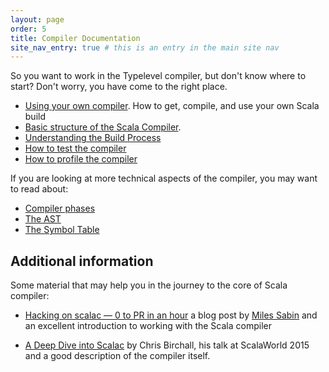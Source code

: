 ```yaml
---
layout: page
order: 5
title: Compiler Documentation
site_nav_entry: true # this is an entry in the main site nav
---
```


So you want to work in the Typelevel compiler, but don't know where to start? Don't worry, you have come to the right place.

* [Using your own compiler](/documentation/using_your_own).	How to get, compile, and use your own Scala build
* [Basic structure of the Scala Compiler](/documentation/basic_structure).
* [Understanding the Build Process](/documentation/build_process)	
* [How to test the compiler](/documentation/testing_compiler)
* [How to profile the compiler](/documentation/profiling_compiler)

If you are looking at more technical aspects of the compiler, you may want to read about:

* [Compiler phases](/documentation/phases)
* [The AST](/documentation/ast)
* [The Symbol Table](/documentation/symbol_table)

## Additional information

Some material that may help you in the journey to the core of Scala compiler:

* [Hacking on scalac — 0 to PR in an hour](https://milessabin.com/blog/2016/05/13/scalac-hacking/) a blog post by [Miles Sabin](https://github.com/milessabin) and an excellent introduction to working with the Scala compiler

* [A Deep Dive into Scalac](https://www.youtube.com/watch?v=2742pWdUm6c) by Chris Birchall, his talk at ScalaWorld 2015 and a good description of the compiler itself.

